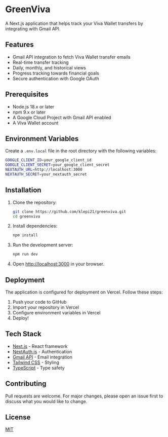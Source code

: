 # GreenViva

A Next.js application that helps track your Viva Wallet transfers by integrating with Gmail API.

## Features

- Gmail API integration to fetch Viva Wallet transfer emails
- Real-time transfer tracking
- Daily, monthly, and historical views
- Progress tracking towards financial goals
- Secure authentication with Google OAuth

## Prerequisites

- Node.js 18.x or later
- npm 9.x or later
- A Google Cloud Project with Gmail API enabled
- A Viva Wallet account

## Environment Variables

Create a `.env.local` file in the root directory with the following variables:

```bash
GOOGLE_CLIENT_ID=your_google_client_id
GOOGLE_CLIENT_SECRET=your_google_client_secret
NEXTAUTH_URL=http://localhost:3000
NEXTAUTH_SECRET=your_nextauth_secret
```

## Installation

1. Clone the repository:
   ```bash
   git clone https://github.com/klepi21/greenviva.git
   cd greenviva
   ```

2. Install dependencies:
   ```bash
   npm install
   ```

3. Run the development server:
   ```bash
   npm run dev
   ```

4. Open [http://localhost:3000](http://localhost:3000) in your browser.

## Deployment

The application is configured for deployment on Vercel. Follow these steps:

1. Push your code to GitHub
2. Import your repository in Vercel
3. Configure environment variables in Vercel
4. Deploy!

## Tech Stack

- [Next.js](https://nextjs.org/) - React framework
- [NextAuth.js](https://next-auth.js.org/) - Authentication
- [Gmail API](https://developers.google.com/gmail/api) - Email integration
- [Tailwind CSS](https://tailwindcss.com/) - Styling
- [TypeScript](https://www.typescriptlang.org/) - Type safety

## Contributing

Pull requests are welcome. For major changes, please open an issue first to discuss what you would like to change.

## License

[MIT](https://choosealicense.com/licenses/mit/)
